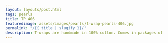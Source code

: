 ```yaml
---
layout: layouts/post.html
tags: pearls
title: TP 406
featuredimage: assets/images/pearls/t-wrap-pearls-406.jpg
permalink: "/{{ title | slugify }}/"
description: T-wraps are handmade in 100% cotton. Comes in packages of 10 pieces of the same design. Probably the worlds best commercial for any Fun Park.
---
```

